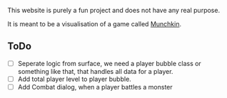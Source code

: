 This website is purely a fun project and does not have any real purpose.

It is meant to be a visualisation of a game called <a href="https://en.wikipedia.org/wiki/Munchkin_(card_game)">Munchkin</a>.

## ToDo

- [ ] Seperate logic from surface, we need a player bubble class or something like that, that handles all data for a player.
- [ ] Add total player level to player bubble.
- [ ] Add Combat dialog, when a player battles a monster
